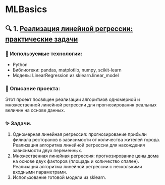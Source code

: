 # MLBasics

## 🔍 1. [Реализация линейной регрессии: практические задачи](https://github.com/Belphisto/MLBasics/blob/main/Линейная_регрессия_.ipynb)

### 🚀 Используемые технологии:
- Python
- Библиотеки: pandas, matplotlib, numpy, scikit-learn
- Модель: LinearRegression из sklearn.linear_model

### 📌 Описание проекта:

Этот проект посвящен реализации алгоритмов одномерной и множественной линейной регрессии для прогнозирования реальных величин на основе данных.

### ✨ Задачи.
1. Одномерная линейная регрессия: прогнозирование прибыли филиала ресторанов в зависимости от количества жителей города. Реализация алгоритма линейной регрессии для нахождения зависимости двух переменных.
2. Множественная линейная регрессия: прогнозирование цены дома на основе двух факторов (площадь и количество спален). Реализация алгоритма линейной регрессии с несколькими входными параметрами.
3. Использование готовой модели из sklearn.
